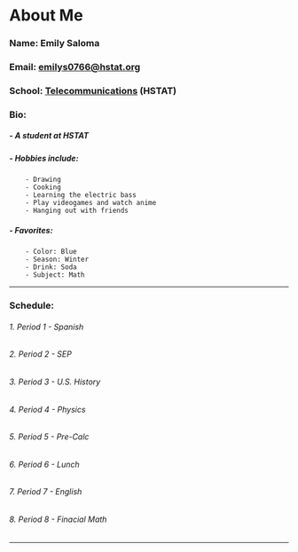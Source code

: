 # About Me

### **Name**: Emily Saloma
### **Email**: emilys0766@hstat.org
### **School**: [Telecommunications](hstat.org) (HSTAT)
### **Bio**:
#####    - **A student at HSTAT**
#####     - **Hobbies include:**
        - Drawing
        - Cooking
        - Learning the electric bass
        - Play videogames and watch anime
        - Hanging out with friends
#####     **- Favorites:**
        - Color: Blue
        - Season: Winter
        - Drink: Soda
        - Subject: Math
    
---

### **Schedule:**
  ######  _1. Period 1 - Spanish_
  ######  _2. Period 2 - SEP_
  ######  _3. Period 3 - U.S. History_
  ######  _4. Period 4 - Physics_
  ######  _5. Period 5 - Pre-Calc_
  ######  _6. Period 6 - Lunch_
  ######  _7. Period 7 - English_
  ######  _8. Period 8 - Finacial Math_

---


